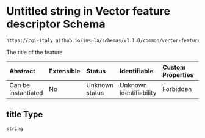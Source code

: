 # Untitled string in Vector feature descriptor Schema

```txt
https://cgi-italy.github.io/insula/schemas/v1.1.0/common/vector-feature-descriptor.schema.json#/properties/title
```

The title of the feature

| Abstract            | Extensible | Status         | Identifiable            | Custom Properties | Additional Properties | Access Restrictions | Defined In                                                                                                             |
| :------------------ | :--------- | :------------- | :---------------------- | :---------------- | :-------------------- | :------------------ | :--------------------------------------------------------------------------------------------------------------------- |
| Can be instantiated | No         | Unknown status | Unknown identifiability | Forbidden         | Allowed               | none                | [vector-feature-descriptor.schema.json\*](schemas/common/vector-feature-descriptor.schema.json) |

## title Type

`string`
